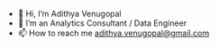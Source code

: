 - 👋 Hi, I’m Adithya Venugopal
- 👀 I’m an Analytics Consultant / Data Engineer
- 📫 How to reach me adithya.venugopal@gmail.com

<!---
alphadi/alphadi is a ✨ special ✨ repository because its `README.md` (this file) appears on your GitHub profile.
You can click the Preview link to take a look at your changes.
--->
